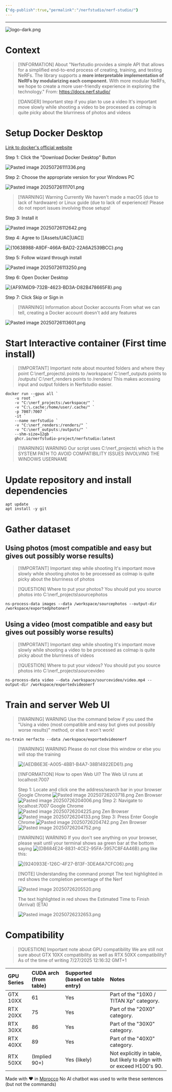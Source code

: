 ```yaml
---
{"dg-publish":true,"permalink":"/nerfstudio/nerf-studio/"}
---
```


---
![logo-dark.png](/img/user/Assets/logo-dark.png)
# Context

> [!INFORMATION] About
> "Nerfstudio provides a simple API that allows for a simplified end-to-end process of creating, training, and testing NeRFs. The library supports a **more interpretable implementation of NeRFs by modularizing each component.** With more modular NeRFs, we hope to create a more user-friendly experience in exploring the technology."
> From: https://docs.nerf.studio/

> [!DANGER] Important step if you plan to use a video
> It's important move slowly while shooting a video to be processed as colmap is quite picky about the blurriness of photos and videos

# Setup Docker Desktop 

[Link to docker's official website](https://www.docker.com/products/docker-desktop/)

Step 1: Click the "Download Docker Desktop" Button

![Pasted image 20250726111336.png](/img/user/Assets/Pasted%20image%2020250726111336.png)

Step 2: Choose the appropriate version for your Windows PC

![Pasted image 20250726111701.png](/img/user/Assets/Pasted%20image%2020250726111701.png)

> [!WARNING] Warning
> Currently We haven't made a macOS (due to lack of hardwaare) or Linux guide (due to lack of experience)! Please do not report issues involving those setups!

Step 3: Install it

![Pasted image 20250726112642.png](/img/user/Assets/Pasted%20image%2020250726112642.png)

Step 4: Agree to [[Assets/UAC\|UAC]]

![{10638988-A9DF-466A-BAD2-22A6A2539BCC}.png](/img/user/Assets/%7B10638988-A9DF-466A-BAD2-22A6A2539BCC%7D.png)

Step 5: Follow wizard through install

![Pasted image 20250726113250.png](/img/user/Assets/Pasted%20image%2020250726113250.png)

Step 6: Open Docker Desktop

![{AF97A6D9-732B-4623-BD3A-D82B478665F8}.png](/img/user/Assets/%7BAF97A6D9-732B-4623-BD3A-D82B478665F8%7D.png)

Step 7: Click Skip or Sign in

> [!WARNING]  Information about Docker accounts
> From what we can tell, creating a Docker account doesn't add any features

![Pasted image 20250726113601.png](/img/user/Assets/Pasted%20image%2020250726113601.png)
# Start Interactive container (First time install)

> [!IMPORTANT] Important note about mounted folders and where they point
> C:\nerf_projects\ points to /workspace/
> C:\nerf_outputs points to /outputs/
> C:\nerf_renders points to /renders/
> This makes accessing input and output folders in Nerfstudio easier.

```
docker run --gpus all `
    -u root `
    -v "C:\nerf_projects:/workspace/" `
    -v "C:\.cache:/home/user/.cache/" `
    -p 7007:7007 `
    -it `
    --name nerfstudio `
    -v "C:\nerf_renders:/renders/" `
    -v "C:\nerf_outputs:/outputs/" `
    --shm-size=12gb `
    ghcr.io/nerfstudio-project/nerfstudio:latest
```

> [!WARNING] WARNING
> Our script uses C:\nerf_projects\ which is the SYSTEM PATH TO AVOID COMPATIBILITY ISSUES INVOLVING THE WINDOWS USERNAME
# Update repository and install dependencies

```
apt update
apt install -y git
```
# Gather dataset
## Using photos (most compatible and easy but gives out possibly worse results)

> [!IMPORTANT] Important step while shooting
> It's important move slowly while shooting photos to be processed as colmap is quite picky about the blurriness of photos

> [!QUESTION] Where to put your photos?
> You should put you source photos into C:\nerf_projects\sourcephotos

```
ns-process-data images --data /workspace/sourcephotos --output-dir /workspace/exportedphotonerf
```
## Using a video (most compatible and easy but gives out possibly worse results)

> [!IMPORTANT] Important step while shooting
> It's important move slowly while shooting a video to be processed as colmap is quite picky about the blurriness of videos

> [!QUESTION] Where to put your videos?
> You should put you source photos into C:\nerf_projects\sourcevideo

```
ns-process-data video --data /workspace/sourcevideo/video.mp4 --output-dir /workspace/exportedvideonerf
```
# Train and server Web UI

> [!WARNING] WARNING
> Use the command below if you used the "Using a video (most compatible and easy but gives out possibly worse results)" method, or else it won't work!

```
ns-train nerfacto --data /workspace/exportedvideonerf
```

> [!WARNING] WARNING
> Please do not close this window or else you will stop the training
> 
> ![{AEDB6E3E-A005-4BB1-B4A7-38B14922ED61}.png](/img/user/Assets/%7BAEDB6E3E-A005-4BB1-B4A7-38B14922ED61%7D.png)

> [!INFORMATION] How to open Web UI?
> The Web UI runs at localhost:7007
> 
> Step 1: Locate and click one the address/search bar in your browser
> Google Chrome
![Pasted image 20250726203718.png](/img/user/Assets/Pasted%20image%2020250726203718.png)
Zen Browser
![Pasted image 20250726204006.png](/img/user/Assets/Pasted%20image%2020250726204006.png)
Step 2: Navigate to localhost:7007
Google Chrome
![Pasted image 20250726204225.png](/img/user/Assets/Pasted%20image%2020250726204225.png)
Zen Browser
![Pasted image 20250726204133.png](/img/user/Assets/Pasted%20image%2020250726204133.png)
Step 3: Press Enter
Google Chrome
![Pasted image 20250726204742.png](/img/user/Assets/Pasted%20image%2020250726204742.png)
Zen Browser
![Pasted image 20250726204752.png](/img/user/Assets/Pasted%20image%2020250726204752.png)

> [!WARNING] WARNING
> If you don't see anything on your browser, please wait until your terminal shows aa green bar at the bottom saying ![{DB684E24-8831-4CE2-95FA-3957C8F4A46B}.png](/img/user/%7BDB684E24-8831-4CE2-95FA-3957C8F4A46B%7D.png) like this:
> 
> ![{9240933E-126C-4F27-B13F-3DEA6A7CFC06}.png](/img/user/Assets/%7B9240933E-126C-4F27-B13F-3DEA6A7CFC06%7D.png)

> [!NOTE] Understanding the command prompt
> The text highlighted in red shows the completion percentage of the Nerf
> 
> ![Pasted image 20250726205520.png](/img/user/Assets/Pasted%20image%2020250726205520.png)
> 
> The text highlighted in red shows the Estimated Time to Finish (Arrival) (ETA)
> 
> ![Pasted image 20250726232653.png](/img/user/Assets/Pasted%20image%2020250726232653.png)

# Compatibility

> [!QUESTION] Important note about GPU compatibility
> We are still not sure about GTX 10XX compatibility
> as well as RTX 50XX compatibility?
>As of the time of writing 7/27/2025 12:16:32 GMT+1

| GPU Series   | CUDA arch (from table) | Supported (based on table entry) | Notes                                                                   |
| :----------- | :--------------------- | :------------------------------- | :---------------------------------------------------------------------- |
| GTX 10XX     | 61                     | Yes                              | Part of the "10X0 / TITAN Xp" category.                                 |
| RTX 20XX     | 75                     | Yes                              | Part of the "20X0" category.                                            |
| RTX 30XX     | 86                     | Yes                              | Part of the "30X0" category.                                            |
| RTX 40XX     | 89                     | Yes                              | Part of the "40X0" category.                                            |
| RTX 50XX     | (Implied 90+)          | Yes (likely)                     | Not explicitly in table, but likely to align with or exceed H100's 90. |

Made with ❤️ in [Morocco](https://www.google.com/search?q=Morocco&client=firefox-b-d&sca_esv=0c2e3acf227f4533&sxsrf=AE3TifPxQHRmqHBLU2o4tpsh0hnbHAfeew%3A1753568930760&ei=olaFaJOgLoqIkdUP2br16AM&ved=0ahUKEwiT-dOpyduOAxUKRKQEHVldHT0Q4dUDCBA&uact=5&oq=Morocco&gs_lp=Egxnd3Mtd2l6LXNlcnAiB01vcm9jY28yChAjGIAEGCcYigUyChAuGIAEGEMYigUyChAAGIAEGEMYigUyChAAGIAEGEMYigUyChAAGIAEGEMYigUyChAAGIAEGEMYigUyChAAGIAEGEMYigUyChAAGIAEGEMYigUyChAAGIAEGEMYigUyDhAuGIAEGMcBGMsBGK8BSP8fULAFWP8JcAF4AZABAJgBfaAB0QKqAQMwLjO4AQPIAQD4AQGYAgSgAt8CwgIKEAAYsAMY1gQYR8ICDRAAGIAEGLADGEMYigXCAgYQABgHGB7CAgcQLhiABBgKwgIHEAAYgAQYCsICDRAuGIAEGMcBGAoYrwGYAwCIBgGQBgySBwMxLjOgB7slsgcDMC4zuAfbAsIHAzItNMgHDQ&sclient=gws-wiz-serp) 
No AI chatbot was used to write these sentences (but not the commands)